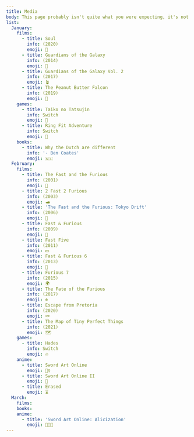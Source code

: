 ```yaml
---
title: Media
body: This page probably isn't quite what you were expecting, it's not portfolio of any photography of graphic design but rather a list of the different type of media I have consumed over the year. The inspiration comes from one of my good friends and old colleague, Ben Farr.
list:
  January:
    films:
      - title: Soul
        info: (2020)
        emoji: 🎷
      - title: Guardians of the Galaxy
        info: (2014)
        emoji: 📼
      - title: Guardians of the Galaxy Vol. 2
        info: (2017)
        emoji: 🪴
      - title: The Peanut Butter Falcon
        info: (2019)
        emoji: 🦅
    games:
      - title: Taiko no Tatsujin
        info: Switch
        emoji: 🥁
      - title: Ring Fit Adventure
        info: Switch
        emoji: 💪
    books:
      - title: Why the Dutch are different
        info: '- Ben Coates'
        emoji: 🇳🇱
  February:
    films:
      - title: The Fast and the Furious
        info: (2001)
        emoji: 🚗
      - title: 2 Fast 2 Furious
        info: (2003)
        emoji: 🛥
      - title: 'The Fast and the Furious: Tokyo Drift'
        info: (2006)
        emoji: 🔰
      - title: Fast & Furious
        info: (2009)
        emoji: 🌮
      - title: Fast Five
        info: (2011)
        emoji: 💵
      - title: Fast & Furious 6
        info: (2013)
        emoji: 🛬
      - title: Furious 7
        info: (2015)
        emoji: 🌍
      - title: The Fate of the Furious
        info: (2017)
        emoji: ❄️
      - title: Escape from Pretoria
        info: (2020)
        emoji: 🗝
      - title: The Map of Tiny Perfect Things
        info: (2021)
        emoji: 🗺
    games:
      - title: Hades
        info: Switch
        emoji: 🔥
    anime:
      - title: Sword Art Online
        emoji: 🧚‍♀️
      - title: Sword Art Online II
        emoji: 🔫
      - title: Erased
        emoji: ⌛️
  March:
    films:
    books:
    anime:
      - title: 'Sword Art Online: Alicization'
        emoji: 👨‍👨‍👧
---
```


